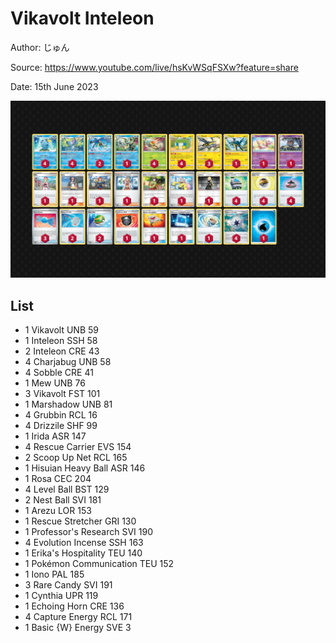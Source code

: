 # Vikavolt Inteleon

Author: じゅん

Source: <https://www.youtube.com/live/hsKvWSqFSXw?feature=share>

Date: 15th June 2023

![decklist](../../images/PAL/Vikavolt%20Inteleon/3-%20Vikavolt%20Inteleon.png)

## List

* 1 Vikavolt UNB 59
* 1 Inteleon SSH 58
* 2 Inteleon CRE 43
* 4 Charjabug UNB 58
* 4 Sobble CRE 41
* 1 Mew UNB 76
* 3 Vikavolt FST 101
* 1 Marshadow UNB 81
* 4 Grubbin RCL 16
* 4 Drizzile SHF 99
* 1 Irida ASR 147
* 4 Rescue Carrier EVS 154
* 2 Scoop Up Net RCL 165
* 1 Hisuian Heavy Ball ASR 146
* 1 Rosa CEC 204
* 4 Level Ball BST 129
* 2 Nest Ball SVI 181
* 1 Arezu LOR 153
* 1 Rescue Stretcher GRI 130
* 1 Professor's Research SVI 190
* 4 Evolution Incense SSH 163
* 1 Erika's Hospitality TEU 140
* 1 Pokémon Communication TEU 152
* 1 Iono PAL 185
* 3 Rare Candy SVI 191
* 1 Cynthia UPR 119
* 1 Echoing Horn CRE 136
* 4 Capture Energy RCL 171
* 1 Basic {W} Energy SVE 3
